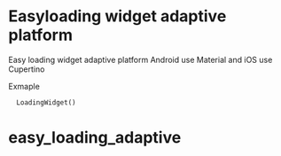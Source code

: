 # Easyloading widget adaptive platform
Easy loading widget adaptive platform Android use Material and iOS use Cupertino

Exmaple 
```
  LoadingWidget()
```
# easy_loading_adaptive

